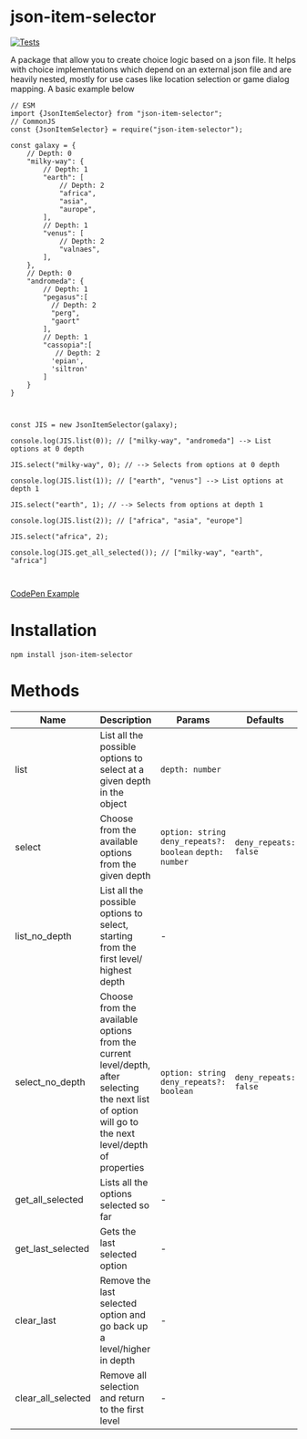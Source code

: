 # json-item-selector
[![Tests](https://github.com/JosephVoid/json-item-selector/actions/workflows/test.yml/badge.svg)](https://github.com/JosephVoid/json-item-selector/actions/workflows/test.yml)

A package that allow you to create choice logic based on a json file. It helps with choice implementations which depend on an external json file and are heavily nested, mostly for use cases like location selection or game dialog mapping. A basic example below
```
// ESM
import {JsonItemSelector} from "json-item-selector";
// CommonJS
const {JsonItemSelector} = require("json-item-selector");

const galaxy = {
    // Depth: 0
    "milky-way": {
        // Depth: 1
        "earth": [
            // Depth: 2
            "africa",
            "asia",
            "aurope",
        ],
        // Depth: 1
        "venus": [
            // Depth: 2
            "valnaes",
        ],
    },
    // Depth: 0
    "andromeda": {
        // Depth: 1
        "pegasus":[
          // Depth: 2
          "perg",
          "gaort"
        ],
        // Depth: 1
        "cassopia":[
           // Depth: 2
          'epian',
          'siltron'
        ]
    }
}



const JIS = new JsonItemSelector(galaxy);

console.log(JIS.list(0)); // ["milky-way", "andromeda"] --> List options at 0 depth 

JIS.select("milky-way", 0); // --> Selects from options at 0 depth

console.log(JIS.list(1)); // ["earth", "venus"] --> List options at depth 1

JIS.select("earth", 1); // --> Selects from options at depth 1

console.log(JIS.list(2)); // ["africa", "asia", "europe"]

JIS.select("africa", 2);

console.log(JIS.get_all_selected()); // ["milky-way", "earth", "africa"]



```
[CodePen Example](https://codepen.io/Yoseph-Tenaw/pen/GRzVZzO)

# Installation
```
npm install json-item-selector
```

# Methods
| Name | Description | Params | Defaults | Returns |
| ------ | ------ | ------ | ------ | ------ |
| list | List all the possible options to select at a given depth in the object | `depth: number` | | `string []` |
| select | Choose from the available options from the given depth | `option: string` `deny_repeats?: boolean` `depth: number` | `deny_repeats: false`| `boolean` |
| list_no_depth | List all the possible options to select, starting from the first level/ highest depth  | - | | `string []` |
| select_no_depth | Choose from the available options from the current level/depth, after selecting the next list of option will go to the next level/depth of properties  | `option: string` `deny_repeats?: boolean` | `deny_repeats: false`| `boolean` |
| get_all_selected | Lists all the options selected so far | - | | `string []` |
| get_last_selected | Gets the last selected option | - | | `string` |
| clear_last | Remove the last selected option and go back up a level/higher in depth | - | | `boolean` |
| clear_all_selected | Remove all selection and return to the first level | - | | `boolean` |
